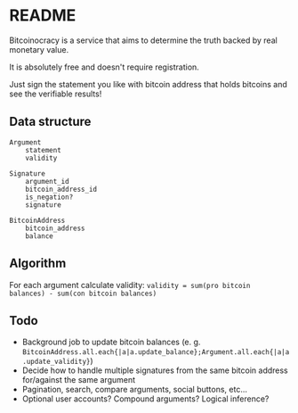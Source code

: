README
======

Bitcoinocracy is a service that aims to determine the truth backed by real monetary value.

It is absolutely free and doesn't require registration.

Just sign the statement you like with bitcoin address that holds bitcoins and see the verifiable results!

Data structure
--------------

```
Argument
	statement
	validity
	
Signature
	argument_id
	bitcoin_address_id
	is_negation?
	signature

BitcoinAddress
	bitcoin_address
	balance
```

Algorithm
---------

For each argument calculate validity: `validity = sum(pro bitcoin balances) - sum(con bitcoin balances)`

Todo
----

* Background job to update bitcoin balances (e. g. `BitcoinAddress.all.each{|a|a.update_balance};Argument.all.each{|a|a.update_validity}`)
* Decide how to handle multiple signatures from the same bitcoin address for/against the same argument
* Pagination, search, compare arguments, social buttons, etc...
* Optional user accounts? Compound arguments? Logical inference?
